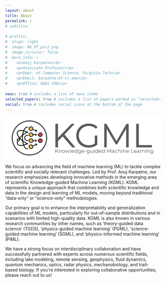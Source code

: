 ```yaml
---
layout: about
title: About
permalink: /
# subtitle: 

# profile: 
#  align: right
#  image: AK_VT_pic2.png
#  image_circular: false
#  more_info: >
#    <b>Anuj Karpatne</b>
#    <p>Associate Professor</p>
#    <p>Dept. of Computer Science, Virginia Tech</p>
#    <p>Email: karpatne-AT-vt.edu</p>
#    <p>Office: D&DS 438</p>
    
news: true # includes a list of news items
selected_papers: true # includes a list of papers marked as "selected={true}"
social: true # includes social icons at the bottom of the page
---
```


<p align="center">
  <img src="/assets/img/lab_logo.png" alt="Lab Logo">
</p>

We focus on advancing the field of machine learning (ML) to tackle complex scientific and socially relevant challenges. Led by Prof. Anuj Karpatne, our research emphasizes developing innovative methods in the emerging area of scientific Knowledge-guided Machine Learning (KGML). KGML represents a unique approach that combines both scientific knowledge and data in the design and learning of ML models, moving beyond traditional “data-only” or “science-only” methodologies.

Our primary goal is to enhance the interpretability and generalization capabilities of ML models, particularly for out-of-sample distributions and in scenarios with limited high-quality data. KGML is also known in various research communities by other names, such as ‘theory-guided data science’ (TGDS), ‘physics-guided machine learning’ (PGML), ‘science-guided machine learning’ (SGML), and ‘physics-informed machine learning’ (PIML).

We have a strong focus on interdisciplinary collaboration and have successfully partnered with experts across numerous scientific fields, including lake modeling, remote sensing, geophysics, fluid dynamics, quantum mechanics, optics, radar physics, mechanobiology, and trait-based biology. If you're interested in exploring collaborative opportunities, please reach out to us!
